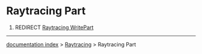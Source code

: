 # Raytracing Part
1.  REDIRECT [Raytracing WritePart](Raytracing_WritePart.md)

---
[documentation index](../README.md) > [Raytracing](Raytracing_Workbench.md) > Raytracing Part
